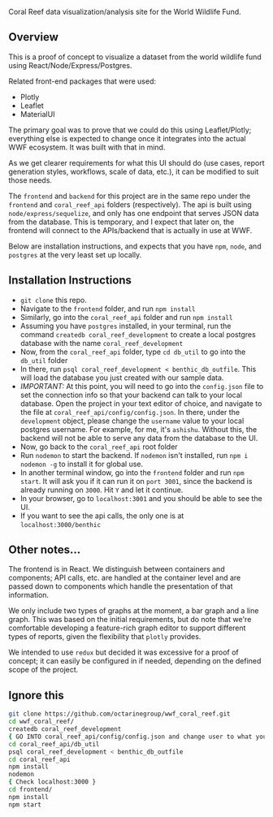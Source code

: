 Coral Reef data visualization/analysis site for the World Wildlife Fund. 

## Overview

This is a proof of concept to visualize a dataset from the world wildlife fund using React/Node/Express/Postgres. 

Related front-end packages that were used: 
- Plotly
- Leaflet
- MaterialUI

The primary goal was to prove that we could do this using Leaflet/Plotly; everything else is expected to change once it integrates into the actual WWF ecosystem. It was built with that in mind.

As we get clearer requirements for what this UI should do (use cases, report generation styles, workflows, scale of data, etc.), it can be modified to suit those needs.

The `frontend` and `backend` for this project are in the same repo under the `frontend` and `coral_reef_api` folders (respectively). The api is built using `node/express/sequelize`, and only has one endpoint that serves JSON data from the database. This is temporary, and I expect that later on, the frontend will connect to the APIs/backend that is actually in use at WWF.

Below are installation instructions, and expects that you have `npm`, `node`, and `postgres` at the very least set up locally.

## Installation Instructions

- `git clone` this repo.
- Navigate to the `frontend` folder, and run `npm install`
- Similarly, go into the `coral_reef_api` folder and run `npm install`
- Assuming you have `postgres` installed, in your terminal, run the command `createdb coral_reef_development` to create a local postgres database with the name `coral_reef_development`
- Now, from the `coral_reef_api` folder, type `cd db_util` to go into the `db_util` folder
- In there, run `psql coral_reef_development < benthic_db_outfile`. This will load the database you just created with our sample data.
- *IMPORTANT:* At this point, you will need to go into the `config.json` file to set the connection info so that your backend can talk to your local database. Open the project in your text editor of choice, and navigate to the file at `coral_reef_api/config/config.json`. In there, under the `development` object, please change the `username` value to your local postgres username. For example, for me, it's `ashishu`. Without this, the backend will not be able to serve any data from the database to the UI.
- Now, go back to the `coral_reef_api` root folder
- Run `nodemon` to start the backend. If `nodemon` isn't installed, run `npm i nodemon -g` to install it for global use. 
- In another terminal window, go into the `frontend` folder and run `npm start`. It will ask you if it can run it on `port 3001`, since the backend is already running on `3000`. Hit `Y` and let it continue.
- In your browser, go to `localhost:3001` and you should be able to see the UI.
- If you want to see the api calls, the only one is at `localhost:3000/benthic`

## Other notes...

The frontend is in React. We distinguish between containers and components; API calls, etc. are handled at the container level and are passed down to components which handle the presentation of that information. 

We only include two types of graphs at the moment, a bar graph and a line graph. This was based on the initial requirements, but do note that we're comfortable developing a feature-rich graph editor to support different types of reports, given the flexibility that `plotly` provides.

We intended to use `redux` but decided it was excessive for a proof of concept; it can easily be configured in if needed, depending on the defined scope of the project.

## Ignore this

```sh
git clone https://github.com/octarinegroup/wwf_coral_reef.git
cd wwf_coral_reef/
createdb coral_reef_development
{ GO INTO coral_reef_api/config/config.json and change user to what you are }
cd coral_reef_api/db_util
psql coral_reef_development < benthic_db_outfile
cd coral_reef_api
npm install
nodemon
{ Check localhost:3000 }
cd frontend/
npm install
npm start
```
